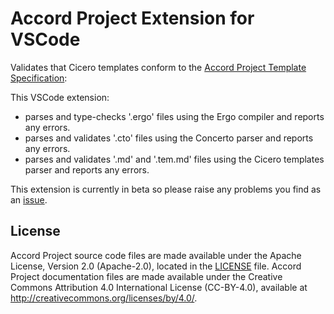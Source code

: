 # Accord Project Extension for VSCode 

Validates that Cicero templates conform to the [Accord Project Template Specification](https://docs.accordproject.org):

This VSCode extension:

- parses and type-checks '.ergo' files using the Ergo compiler and reports any errors.
- parses and validates '.cto' files using the Concerto parser and reports any errors.
- parses and validates '.md' and '.tem.md' files using the Cicero templates parser and reports any errors.

This extension is currently in beta so please raise any problems you find as an 
[issue](https://github.com/accordproject/cicero-vscode-extension/issues).

## License <a name="license"></a>
Accord Project source code files are made available under the Apache License, Version 2.0 (Apache-2.0), located in the [LICENSE](LICENSE) file. Accord Project documentation files are made available under the Creative Commons Attribution 4.0 International License (CC-BY-4.0), available at http://creativecommons.org/licenses/by/4.0/.
